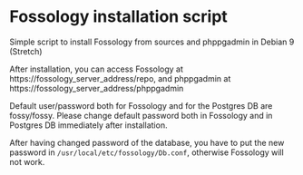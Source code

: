 # Fossology installation script
Simple script to install Fossology from sources and phppgadmin in Debian 9 (Stretch)

After installation, you can access Fossology at https://fossology_server_address/repo, and phppgadmin at https://fossology_server_address/phppgadmin 

Default user/password both for Fossology and for the Postgres DB are fossy/fossy.
Please change default password both in Fossology and in Postgres DB immediately after installation.

After having changed password of the database, you have to put the new password in `/usr/local/etc/fossology/Db.conf`, otherwise Fossology will not work.
